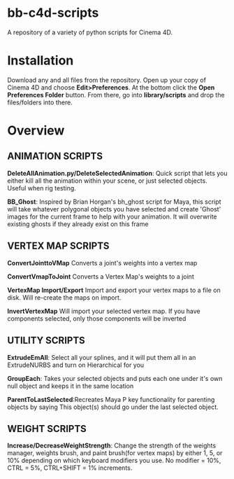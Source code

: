 # bb-c4d-scripts
A repository of a variety of python scripts for Cinema 4D.

# Installation
Download any and all files from the repository. Open up your copy of Cinema 4D and choose **Edit>Preferences**. At the bottom click the **Open Preferences Folder** button. From there, go into **library/scripts** and drop the files/folders into there. 

# Overview

## ANIMATION SCRIPTS
**DeleteAllAnimation.py/DeleteSelectedAnimation**: Quick script that lets you either kill all the animation within your scene, or just selected objects. Useful when rig testing.

**BB_Ghost**: Inspired by Brian Horgan's bh_ghost script for Maya, this script will take whatever polygonal objects you have selected and create 'Ghost' images for the current frame to help with your animation. It will overwrite existing ghosts if they already exist on this frame

## VERTEX MAP SCRIPTS
**ConvertJointtoVMap** Converts a joint's weights into a vertex map

**ConvertVmapToJoint** Converts a Vertex Map's weights to a joint

**VertexMap Import/Export** Import and export your vertex maps to a file on disk. Will re-create the maps on import. 

**InvertVertexMap** Will import your selected vertex map. If you have components selected, only those components will be inverted

## UTILITY SCRIPTS
**ExtrudeEmAll**: Select all your splines, and it will put them all in an ExtrudeNURBS and turn on Hierarchical for you

**GroupEach**: Takes your selected objects and puts each one under it's own null object and keeps it in the same location

**ParentToLastSelected**:Recreates Maya P key functionality for parenting objects by saying This object(s) should go under the last selected object. 

## WEIGHT SCRIPTS

**Increase/DecreaseWeightStrength**: Change the strength of the weights manager, weights brush, and paint brush(for vertex maps) by either 1, 5, or 10% depending on which keyboard modifiers you use. No modifier = 10%, CTRL = 5%, CTRL+SHIFT = 1% increments.



